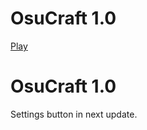 # OsuCraft 1.0
[Play](https://oreoncz.github.io/Osucraft/)
<h1>OsuCraft 1.0</h1>
<p>Settings button in next update.</p>
